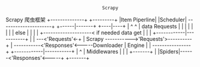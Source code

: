 										Scrapy
Scrapy 爬虫框架
   +--------------+				   +---------+
   |Item Piperline|				   |Scheduler| ---------------------+
   +------|-------+				   +----|----+						|
		  ^								^							|
		data						 Requests						|
		  |								|							|
		  |								|							|
		  |							   else							|
		  |							  	|							|
		  +--------------------< if needed data get					|
										|							|
						   +------------|-----------+				|
						   |						---<'Requests'<-+
						   |		 Scrapy			----------->'Requests'>----------+
						   |					 	-----------<'Responses'<-----Downloader
						   |	  	 Engine			|
						   |						----------------+
						   +------------|-----------+				|
										^							|
								   Middlewares						|
										|							|
								   +-------+						|
								   |Spiders|------<'Responses'<-----+
								   +-------+